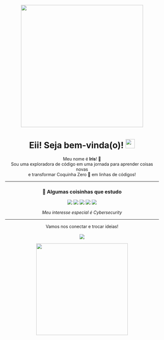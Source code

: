 <p align="center">
  <img src="https://camo.githubusercontent.com/19b937cbf73053a9b7b348cc64f31c923c053263eb1f19714a4e54f74e214339/68747470733a2f2f6d656469612e6c6963646e2e636f6d2f646d732f696d6167652f43344432324151453347716a496237714b6c412f6665656473686172652d736872696e6b5f3830302f302f313637373532353433303432353f653d3231343734383336343726763d6265746126743d71506c6d476450446336626f5963333054567250356c5a446a314f576c5653546a636b7149466535655363" width="400" />
</p>

<h1 align="center">
  Eii! Seja bem-vinda(o)!
  <img src="https://media.giphy.com/media/hvRJCLFzcasrR4ia7z/giphy.gif" width="30px" />
</h1>

<p align="center">
  Meu nome é <strong>Iris</strong>! 🌸
  <br />
  Sou uma exploradora de código em uma jornada para aprender coisas novas
  <br />
  e transformar Coquinha Zero 🥤 em linhas de códigos!
</p>

---

<h3 align="center">🌱 Algumas coisinhas que estudo</h3>

<p align="center">
  <img src="https://img.shields.io/badge/Rust-F08080?style=for-the-badge&logo=rust&logoColor=white" />
  <img src="https://img.shields.io/badge/JavaScript-F7DF1E?style=for-the-badge&logo=javascript&logoColor=black" />
  <img src="https://img.shields.io/badge/HTML5-FFB6C1?style=for-the-badge&logo=html5&logoColor=black" />
  <img src="https://img.shields.io/badge/CSS3-89B4FA?style=for-the-badge&logo=css3&logoColor=white" />
  <img src="https://img.shields.io/badge/React-89B4FA?style=for-the-badge&logo=react&logoColor=white" />
</p>
<p align="center">
  <em>Meu interesse especial é Cybersecurity</em>
</p>

---

<p align="center">
  Vamos nos conectar e trocar ideias!
  <br/><br/>
  <a href="https://www.linkedin.com/in/irisoliveiravieira/" target="_blank">
    <img src="https://img.shields.io/badge/LinkedIn-FFC0CB?style=for-the-badge&logo=linkedin&logoColor=black" />
  </a>
</p>

<p align="center">
  <img src="https://media.tenor.com/--G-13pUjVAAAAAC/cat-coding.gif" width="300" />
</p>
